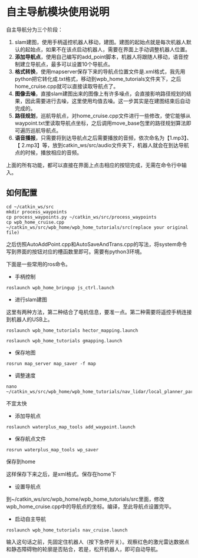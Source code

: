 # 自主导航模块使用说明

自主导航分为三个阶段：

1. slam建图，使用手柄遥控机器人移动，建图。建图的起始点就是每次机器人默认的起始点，如果不在该点启动机器人，需要在界面上手动调整机器人位置。
2. **添加导航点**，使用自己编写的add_point脚本，机器人将跟随人移动，语音控制建立导航点，最多可以设置10个导航点。
3. **格式转换**，使用mapserver保存下来的导航点位置文件是.xml格式，我先用python把它转化成.txt格式，移动到wpb_home_tutorials文件夹下，之后home_cruise.cpp就可以直接读取导航点了。
4. **图像去噪**，直接slam建图出来的图像上有许多噪点，会直接影响路径规划的结果，因此需要进行去噪，这里使用均值去噪。这一步其实是在建图结束后自动完成的。
5. **路径规划**，巡航导航点，对home_cruise.cpp文件进行一些修改，使它能够从waypoint.txt里读取导航点坐标，之后调用move_base包里的路径规划算法即可遍历巡航导航点。
6. **语音播报**，只需要将到达导航点之后需要播放的音频，依次命名为【1.mp3】、【 2.mp3】等，放到catkin_ws/src/audio文件夹下，机器人就会在到达导航点的时候，播放相应的音频。

上面的所有功能，都可以直接在界面上点击相应的按钮完成，无需在命令行中输入。

## 如何配置

~~~
cd ~/catkin_ws/src
mkdir process_waypoints
cp process_waypoints.py ~/catkin_ws/src/process_waypoints
cp wpb_home_cruise.cpp ~/catkin_ws/src/wpb_home/wpb_home_tutorials/src(replace your original file)
~~~

之后仿照AutoAddPoint.cpp和AutoSaveAndTrans.cpp的写法，将system命令写到界面的按钮对应的槽函数里即可。需要有python3环境。

下面是一些常用的ros命令。

- 手柄控制

~~~
roslaunch wpb_home_bringup js_ctrl.launch
~~~

- 进行slam建图

这里有两种方法，第二种结合了电机信息，要准一点。第二种需要将遥控手柄连接到机器人的USB上。

~~~
roslaunch wpb_home_tutorials hector_mapping.launch
~~~

~~~
roslaunch wpb_home_tutorials gmapping.launch
~~~

- 保存地图

~~~
rosrun map_server map_saver -f map
~~~

- 调整速度

~~~
nano ~/catkin_ws/src/wpb_home/wpb_home_tutorials/nav_lidar/local_planner_params.yaml
~~~

不宜太快

- 添加导航点

~~~
roslaunch waterplus_map_tools add_waypoint.launch
~~~

- 保存航点文件

~~~
rosrun waterplus_map_tools wp_saver
~~~

保存到home

这样保存下来之后，是xml格式。保存在home下

- 设置导航点

到~/catkin_ws/src/wpb_home/wpb_home_tutorials/src里面，修改wpb_home_cruise.cpp中的导航点的坐标。编译，至此导航点设置完毕。

- 启动自主导航

~~~
roslaunch wpb_home_tutorials nav_cruise.launch
~~~

输入这句话之前，先固定住机器人（按下急停开关）。观察红色的激光雷达数据点和静态障碍物的轮廓是否贴合，若是，松开机器人，即可自动导航。

